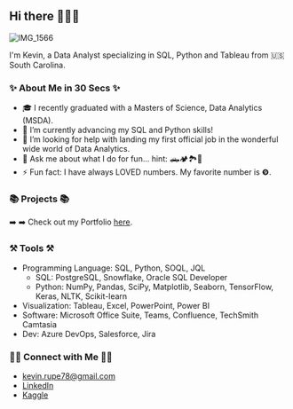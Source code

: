 ## Hi there 🙋🏼‍♂️
![IMG_1566](https://github.com/user-attachments/assets/559c83b0-dcfc-4047-a029-6bc3e860e94b)


I'm Kevin, a Data Analyst specializing in SQL, Python and Tableau from 🇺🇸 South Carolina.

### ✨ About Me in 30 Secs ✨

- 🎓 I recently graduated with a Masters of Science, Data Analytics (MSDA). 
- 🧠 I’m currently advancing my SQL and Python skills!
- 🙂 I’m looking for help with landing my first official job in the wonderful wide world of Data Analytics.
- 💬 Ask me about what I do for fun... hint: 🛻🏕️🏞️🥾
- ⚡ Fun fact: I have always LOVED numbers. My favorite number is ❾.


### 📚 Projects 📚

➡️ ➡️ Check out my Portfolio [here](https://github.com/kevin-rupe/Portfolio).


### ⚒️ Tools ⚒️

- Programming Language: SQL, Python, SOQL, JQL
  - SQL: PostgreSQL, Snowflake, Oracle SQL Developer
  - Python: NumPy, Pandas, SciPy, Matplotlib, Seaborn, TensorFlow, Keras, NLTK, Scikit-learn
- Visualization: Tableau, Excel, PowerPoint, Power BI
- Software: Microsoft Office Suite, Teams, Confluence, TechSmith Camtasia
- Dev: Azure DevOps, Salesforce, Jira


### 👋🏼 Connect with Me 👋🏼

- kevin.rupe78@gmail.com
- [LinkedIn](https://www.linkedin.com/in/kevin-rupe/)
- [Kaggle](https://www.kaggle.com/kevinrupe)
